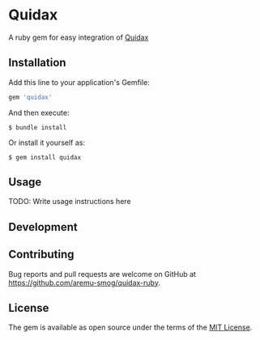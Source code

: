 # Quidax

A ruby gem for easy integration of [Quidax](https://docs.quidax.com/docs/getting-started)

## Installation

Add this line to your application's Gemfile:

```ruby
gem 'quidax'
```

And then execute:

    $ bundle install

Or install it yourself as:

    $ gem install quidax

## Usage

TODO: Write usage instructions here

## Development

## Contributing

Bug reports and pull requests are welcome on GitHub at https://github.com/aremu-smog/quidax-ruby.

## License

The gem is available as open source under the terms of the [MIT License](https://opensource.org/licenses/MIT).
